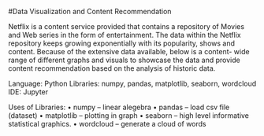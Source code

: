 #Data Visualization and Content Recommendation

Netflix is a content service provided that contains a repository of Movies and Web series in the form of entertainment. The data within the Netflix repository keeps growing exponentially with its popularity, shows and content. Because of the extensive data available, below is a content- wide range of different graphs and visuals to showcase the data and provide content recommendation based on the analysis of historic data. 

Language: Python 
Libraries: numpy, pandas, matplotlib, seaborn, wordcloud
IDE: Jupyter

Uses of Libraries:
•	numpy – linear alegebra
•	pandas – load csv file (dataset)
•	matplotlib – plotting in graph
•	seaborn – high level informative statistical graphics.
•	wordcloud – generate a cloud of words

